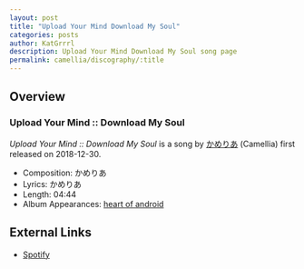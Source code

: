 ```yaml
---
layout: post
title: "Upload Your Mind Download My Soul"
categories: posts
author: KatGrrrl
description: Upload Your Mind Download My Soul song page
permalink: camellia/discography/:title
---
```


## Overview

### Upload Your Mind :: Download My Soul

*Upload Your Mind :: Download My Soul* is a song by [かめりあ](/camellia) (Camellia) first released on 2018-12-30.

* Composition: かめりあ
* Lyrics: かめりあ
* Length: 04:44
* Album Appearances: [heart of android](<{% link postsInclude/_posts/camellia/albums/heart-of-android/2023-12-21-heart-of-android.md %}>)

## External Links

* [Spotify](https://open.spotify.com/track/4WW7zCRVwQ7waqaoP57QFA?si=c97c374fbf7e4540)
